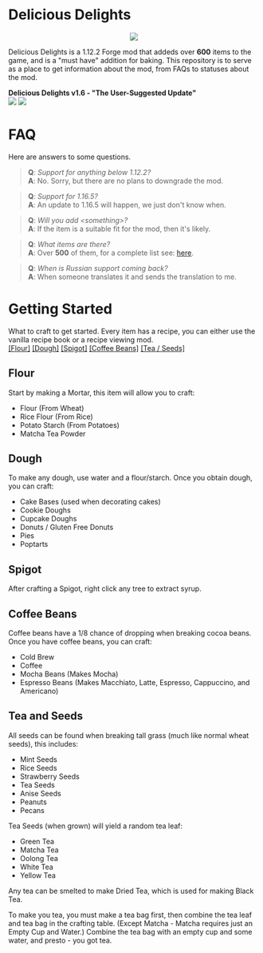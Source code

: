 # Delicious Delights

<p align="center">
<img src="https://i.imgur.com/PBHg3gE.png">
</p>

Delicious Delights is a 1.12.2 Forge mod that addeds over **600** items to the game, and is a "must have" addition for baking.
This repository is to serve as a place to get information about the mod, from FAQs to statuses about the mod.

**Delicious Delights v1.6 - "The User-Suggested Update"**
<br />
<img src="https://img.shields.io/badge/Progress-In%20Completed-brightgreen"> <img src="https://img.shields.io/badge/Release Date-Released-brightgreen">
<!-- PROGRESS KEYS:
Not Started (Red)
In Planning (Orange)
In Development (Yellow)
Completed (Green)
-->
<!-- RELEASE KEYS:
Unknown (Red)
Soon (Yellow)
Released (Green)
-->
<!-- POSSIBLE COLOURS
brightgreen, greenyellow, green, yellow, orange, red, blue, lightgrey
-->

FAQ
=================
Here are answers to some questions.

>**Q**: _Support for anything below 1.12.2?_<br />**A**: No. Sorry, but there are no plans to downgrade the mod.

>**Q**: _Support for 1.16.5?_<br />**A**: An update to 1.16.5 will happen, we just don't know when.

>**Q**: _Will you add \<something\>?_<br/>**A**: If the item is a suitable fit for the mod, then it's likely.

>**Q**: _What items are there?_<br/>**A**: Over **500** of them, for a complete list see: [here](https://github.com/Kakalavala/deliciousdelights-info/blob/main/item-list.md).

>**Q**: _When is Russian support coming back?_<br/>**A**: When someone translates it and sends the translation to me.

Getting Started
=================
What to craft to get started. Every item has a recipe, you can either use the vanilla recipe book or a recipe viewing mod.<br />
[[Flour]](#flour) [[Dough]](#dough) [[Spigot]](#spigot) [[Coffee Beans]](#coffee-beans) [[Tea / Seeds]](#tea-and-seeds)

Flour
------
Start by making a Mortar, this item will allow you to craft:
* Flour (From Wheat)
* Rice Flour (From Rice)
* Potato Starch (From Potatoes)
* Matcha Tea Powder

Dough
-----
To make any dough, use water and a flour/starch. Once you obtain dough, you can craft:
* Cake Bases (used when decorating cakes)
* Cookie Doughs
* Cupcake Doughs
* Donuts / Gluten Free Donuts
* Pies
* Poptarts

Spigot
------
After crafting a Spigot, right click any tree to extract syrup.

Coffee Beans
------
Coffee beans have a 1/8 chance of dropping when breaking cocoa beans. Once you have coffee beans, you can craft:
* Cold Brew
* Coffee
* Mocha Beans (Makes Mocha)
* Espresso Beans (Makes Macchiato, Latte, Espresso, Cappuccino, and Americano)

Tea and Seeds
---
All seeds can be found when breaking tall grass (much like normal wheat seeds), this includes:
* Mint Seeds
* Rice Seeds
* Strawberry Seeds
* Tea Seeds
* Anise Seeds
* Peanuts
* Pecans

Tea Seeds (when grown) will yield a random tea leaf:
* Green Tea
* Matcha Tea
* Oolong Tea
* White Tea
* Yellow Tea

Any tea can be smelted to make Dried Tea, which is used for making Black Tea.

To make you tea, you must make a tea bag first, then combine the tea leaf and tea bag in the crafting table. (Except Matcha - Matcha requires just an Empty Cup and Water.) Combine the tea bag with an empty cup and some water, and presto - you got tea.

